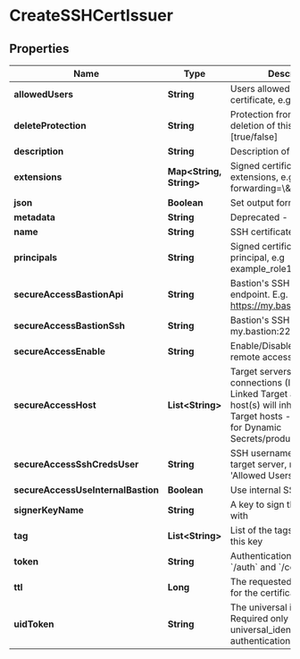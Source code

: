 

# CreateSSHCertIssuer

## Properties

Name | Type | Description | Notes
------------ | ------------- | ------------- | -------------
**allowedUsers** | **String** | Users allowed to fetch the certificate, e.g root,ubuntu | 
**deleteProtection** | **String** | Protection from accidental deletion of this item [true/false] |  [optional]
**description** | **String** | Description of the object |  [optional]
**extensions** | **Map&lt;String, String&gt;** | Signed certificates with extensions, e.g permit-port-forwarding&#x3D;\\\&quot;\\\&quot; |  [optional]
**json** | **Boolean** | Set output format to JSON |  [optional]
**metadata** | **String** | Deprecated - use description |  [optional]
**name** | **String** | SSH certificate issuer name | 
**principals** | **String** | Signed certificates with principal, e.g example_role1,example_role2 |  [optional]
**secureAccessBastionApi** | **String** | Bastion&#39;s SSH control API endpoint. E.g. https://my.bastion:9900 |  [optional]
**secureAccessBastionSsh** | **String** | Bastion&#39;s SSH server. E.g. my.bastion:22 |  [optional]
**secureAccessEnable** | **String** | Enable/Disable secure remote access [true/false] |  [optional]
**secureAccessHost** | **List&lt;String&gt;** | Target servers for connections (In case of Linked Target association, host(s) will inherit Linked Target hosts - Relevant only for Dynamic Secrets/producers) |  [optional]
**secureAccessSshCredsUser** | **String** | SSH username to connect to target server, must be in &#39;Allowed Users&#39; list |  [optional]
**secureAccessUseInternalBastion** | **Boolean** | Use internal SSH Bastion |  [optional]
**signerKeyName** | **String** | A key to sign the certificate with | 
**tag** | **List&lt;String&gt;** | List of the tags attached to this key |  [optional]
**token** | **String** | Authentication token (see &#x60;/auth&#x60; and &#x60;/configure&#x60;) |  [optional]
**ttl** | **Long** | The requested Time To Live for the certificate, in seconds | 
**uidToken** | **String** | The universal identity token, Required only for universal_identity authentication |  [optional]



